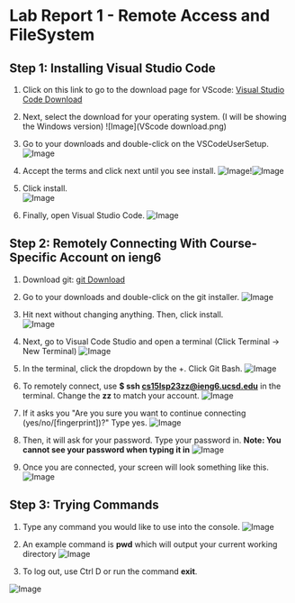 # Lab Report 1 - Remote Access and FileSystem

## Step 1: Installing Visual Studio Code

1. Click on this link to go to the download page for VScode: [Visual Studio Code Download](https://code.visualstudio.com/Download)

2. Next, select the download for your operating system. (I will be showing the Windows version) 
![Image](VScode download.png)

3. Go to your downloads and double-click on the VSCodeUserSetup. 
![Image](installer.png)

4. Accept the terms and click next until you see install. 
![Image](terms.png)!![Image](next.png)

5. Click install.                     
![Image](install.png)

6. Finally, open Visual Studio Code. 
![Image](VScode.png)

## Step 2: Remotely Connecting With Course-Specific Account on ieng6

1. Download git: [git Download](https://github.com/git-for-windows/git/releases/download/v2.40.0.windows.1/Git-2.40.0-64-bit.exe)

2. Go to your downloads and double-click on the git installer. 
![Image](gitInstaller.png)

3. Hit next without changing anything. Then, click install.                      
![Image](gitinstall.png)

4. Next, go to Visual Code Studio and open a terminal (Click Terminal -> New Terminal)
![Image](terminal.png)

5. In the terminal, click the dropdown by the +. Click Git Bash.
![Image](gitBash.png)

6. To remotely connect, use **$ ssh cs15lsp23zz@ieng6.ucsd.edu** in the terminal. Change the **zz** to match your account.
![Image](Login.png)

7. If it asks you "Are you sure you want to continue connecting (yes/no/[fingerprint])?" Type yes.
![Image](Yes.png)

8. Then, it will ask for your password. Type your password in. **Note: You cannot see your password when typing it in**
![Image](Password.png)

9. Once you are connected, your screen will look something like this.
![Image](LoggedIn.png)

## Step 3: Trying Commands

1. Type any command you would like to use into the console.
![Image](cmd.png)

2. An example command is **pwd** which will output your current working directory
![Image](pwd.png)

3. To log out, use Ctrl D or run the command **exit**.

![Image](logout.png)


